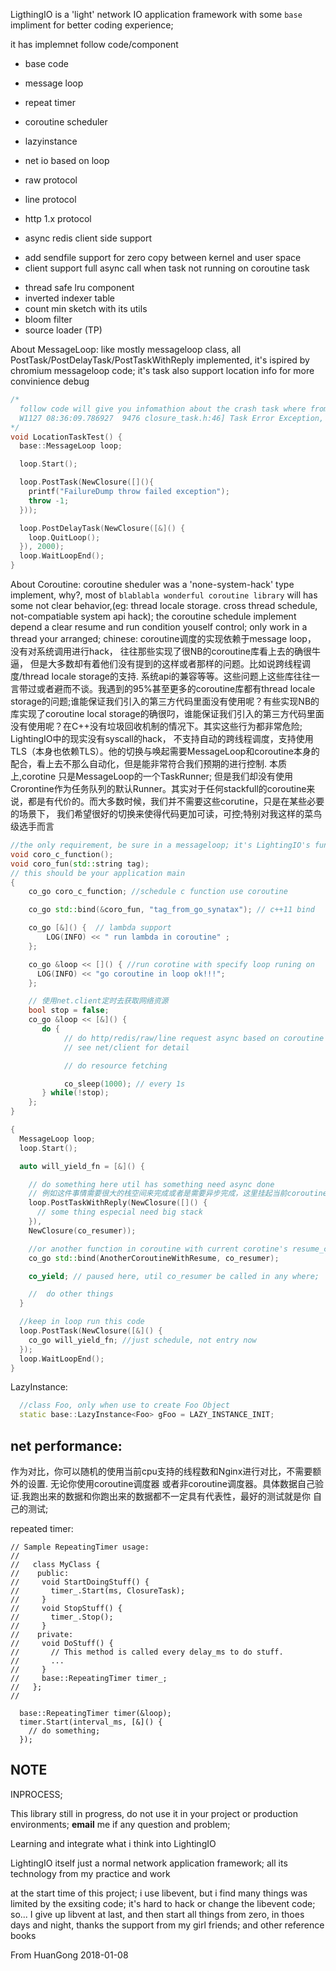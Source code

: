 
LigthingIO is a 'light' network IO application framework with some `base` impliment for better coding experience;

it has implemnet follow code/component

- base code
- message loop
- repeat timer
- coroutine scheduler
- lazyinstance

- net io based on loop

- raw protocol
- line protocol
- http 1.x protocol
- async redis client side support

+ add sendfile support for zero copy between kernel and user space
+ client support full async call when task not running on coroutine task

- thread safe lru component
- inverted indexer table
- count min sketch with its utils
- bloom filter
- source loader (TP)

About MessageLoop:
  like mostly messageloop class, all PostTask/PostDelayTask/PostTaskWithReply implemented, it's ispired by chromium messageloop code; it's task also support location info for more convinience debug

```c++
/*
  follow code will give you infomathion about the crash task where from
  W1127 08:36:09.786927  9476 closure_task.h:46] Task Error Exception, From:LocationTaskTest@/path_to_project/base/message_loop/test/run_loop_test.cc:24
*/
void LocationTaskTest() {
  base::MessageLoop loop;

  loop.Start();

  loop.PostTask(NewClosure([](){
    printf("FailureDump throw failed exception");
    throw -1;
  }));

  loop.PostDelayTask(NewClosure([&]() {
    loop.QuitLoop();
  }), 2000);
  loop.WaitLoopEnd();
}
```


About Coroutine:
coroutine sheduler was a 'none-system-hack' type implement, why?, most of `blablabla wonderful coroutine library` will has some not clear behavior,(eg: thread locale storage. cross thread schedule, not-compatiable system api hack); the coroutine schedule implement depend a clear resume and run condition youself control; only work in a thread your arranged;
chinese:
coroutine调度的实现依赖于message loop， 没有对系统调用进行hack， 往往那些实现了很NB的coroutine库看上去的确很牛逼， 但是大多数却有着他们没有提到的这样或者那样的问题。比如说跨线程调度/thread locale storage的支持. 系统api的兼容等等。这些问题上这些库往往一言带过或者避而不谈。我遇到的95%甚至更多的coroutine库都有thread locale storage的问题;谁能保证我们引入的第三方代码里面没有使用呢？有些实现NB的库实现了coroutine local storage的确很叼，谁能保证我们引入的第三方代码里面没有使用呢？在C++没有垃圾回收机制的情况下。其实这些行为都非常危险; LightingIO中的现实没有syscall的hack， 不支持自动的跨线程调度，支持使用TLS（本身也依赖TLS）。他的切换与唤起需要MessageLoop和coroutine本身的配合，看上去不那么自动化，但是能非常符合我们预期的进行控制. 本质上,corotine 只是MessageLoop的一个TaskRunner; 但是我们却没有使用Crorontine作为任务队列的默认Runner。其实对于任何stackfull的coroutine来说，都是有代价的。而大多数时候，我们并不需要这些corutine，只是在某些必要的场景下， 我们希望很好的切换来使得代码更加可读，可控;特别对我这样的菜鸟级选手而言
```c++
//the only requirement, be sure in a messageloop; it's LightingIO's fundamentals
void coro_c_function();
void coro_fun(std::string tag);
// this should be your application main
{
    co_go coro_c_function; //schedule c function use coroutine

    co_go std::bind(&coro_fun, "tag_from_go_synatax"); // c++11 bind

    co_go [&]() {  // lambda support
        LOG(INFO) << " run lambda in coroutine" ;
    };

    co_go &loop << []() { //run corotine with specify loop runing on
      LOG(INFO) << "go coroutine in loop ok!!!";
    };

    // 使用net.client定时去获取网络资源
    bool stop = false;
    co_go &loop << [&]() {
       do {
            // do http/redis/raw/line request async based on coroutine
            // see net/client for detail

            // do resource fetching

            co_sleep(1000); // every 1s
       } while(!stop);
    };
}

{
  MessageLoop loop;
  loop.Start();

  auto will_yield_fn = [&]() {

    // do something here util has something need async done
    // 例如这件事情需要很大的栈空间来完成或者是需要异步完成，这里挂起当前coroutine，并在这里就指定好resume的逻辑
    loop.PostTaskWithReply(NewClosure([]() {
      // some thing especial need big stack
    }),
    NewClosure(co_resumer));

    //or another function in coroutine with current corotine's resume_closure
    co_go std::bind(AnotherCoroutineWithResume, co_resumer);

    co_yield; // paused here, util co_resumer be called in any where;

    //  do other things
  }

  //keep in loop run this code
  loop.PostTask(NewClosure([&]() {
    co_go will_yield_fn; //just schedule, not entry now
  });
  loop.WaitLoopEnd();
}
```

LazyInstance:
```c++
  //class Foo, only when use to create Foo Object
  static base::LazyInstance<Foo> gFoo = LAZY_INSTANCE_INIT;
```

net performance:
---
作为对比，你可以随机的使用当前cpu支持的线程数和Nginx进行对比，不需要额外的设置. 无论你使用coroutine调度器
或者非coroutine调度器。具体数据自己验证.我跑出来的数据和你跑出来的数据都不一定具有代表性，最好的测试就是你
自己的测试;

repeated timer:
```
// Sample RepeatingTimer usage:
//
//   class MyClass {
//    public:
//     void StartDoingStuff() {
//       timer_.Start(ms, ClosureTask);
//     }
//     void StopStuff() {
//       timer_.Stop();
//     }
//    private:
//     void DoStuff() {
//       // This method is called every delay_ms to do stuff.
//       ...
//     }
//     base::RepeatingTimer timer_;
//   };
//

  base::RepeatingTimer timer(&loop);
  timer.Start(interval_ms, [&]() {
    // do something;
  });

```

NOTE
---
  INPROCESS;

  This library still in progress, do not use it in your project or production environments;
  **email** me if any question and problem;

Learning and integrate what i think into LightingIO

LightingIO itself just a normal network application framework; all its technology from my practice and work

at the start time of this project; i use libevent, but i find many things was limited by the exsiting code; it's hard to hack or change
the libevent code; so... I give up libvent at last, and then start all things from zero, in thoes days and night, thanks the support from
my girl friends; and other reference books


From HuanGong 2018-01-08
